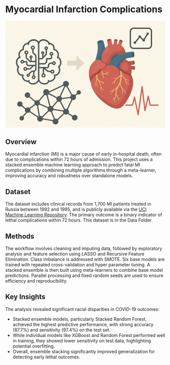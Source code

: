 # Myocardial Infarction Complications

![MI](MI_fig.png)

## Overview

Myocardial infarction (MI) is a major cause of early in-hospital death, often due to complications within 72 hours of admission. 
This project uses a stacked ensemble machine learning approach to predict fatal MI complications by combining multiple algorithms through a meta-learner, 
improving accuracy and robustness over standalone models.


## Dataset

The dataset includes clinical records from 1,700 MI patients treated in Russia between 1992 and 1995, and is publicly available via the [UCI Machine Learning Repository](https://archive.ics.uci.edu/ml/datasets/Myocardial+Infarction+Complications). 
The primary outcome is a binary indicator of lethal complications within 72 hours. This dataset is in the Data Folder.


## Methods

The workflow involves cleaning and imputing data, followed by exploratory analysis and feature selection using LASSO and Recursive Feature Elimination. 
Class imbalance is addressed with SMOTE. Six base models are trained with repeated cross-validation and hyper parameter tuning. 
A stacked ensemble is then built using meta-learners to combine base model predictions. 
Parallel processing and fixed random seeds are used to ensure efficiency and reproducibility.


## Key Insights

The analysis revealed significant racial disparities in COVID-19 outcomes: 

- Stacked ensemble models, particularly Stacked Random Forest, achieved the highest predictive performance, with strong accuracy (87.7%) and sensitivity (97.4%) on the test set. 
- While individual models like XGBoost and Random Forest performed well in training, they showed lower sensitivity on test data, highlighting potential overfitting. 
- Overall, ensemble stacking significantly improved generalization for detecting early lethal outcomes.
